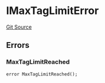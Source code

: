# IMaxTagLimitError
[Git Source](https://github.com/thrackle-io/rules-engine/blob/eddb7b007d5e1a45b26b48a2e20785ba6487ee41/src/common/IErrors.sol)


## Errors
### MaxTagLimitReached

```solidity
error MaxTagLimitReached();
```

